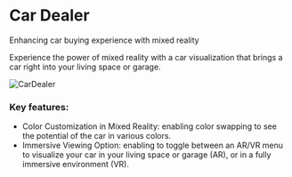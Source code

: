 # Car Dealer

Enhancing car buying experience with mixed reality
 
Experience the power of mixed reality with a car visualization that brings a car right into your living space or garage.

![CarDealer](https://github.com/Lynx-MR/LynxCarDealer/assets/149511461/47eb7536-2594-432f-8a16-8bc2661a1cbb)


### Key features:
 - Color Customization in Mixed Reality: enabling color swapping to see the potential of the car in various colors.
 - Immersive Viewing Option: enabling to toggle between an AR/VR menu to visualize your car in your living space or garage (AR), or in a fully immersive environment (VR).
